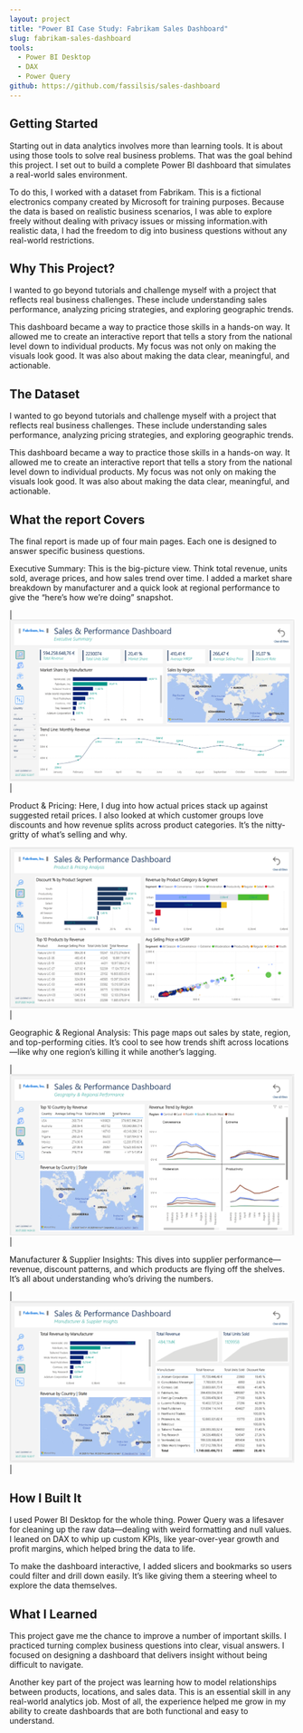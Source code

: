 ```yaml
---
layout: project
title: "Power BI Case Study: Fabrikam Sales Dashboard"
slug: fabrikam-sales-dashboard
tools:
  - Power BI Desktop
  - DAX
  - Power Query
github: https://github.com/fassilsis/sales-dashboard
---
```


## Getting Started

Starting out in data analytics involves more than learning tools. It is about using those tools to solve real business problems. That was the goal behind this project. I set out to build a complete Power BI dashboard that simulates a real-world sales environment.

To do this, I worked with a dataset from Fabrikam. This is a fictional electronics company created by Microsoft for training purposes. Because the data is based on realistic business scenarios, I was able to explore freely without dealing with privacy issues or missing information.with realistic data, I had the freedom to dig into business questions without any real-world restrictions.

## Why This Project?

I wanted to go beyond tutorials and challenge myself with a project that reflects real business challenges. These include understanding sales performance, analyzing pricing strategies, and exploring geographic trends.

This dashboard became a way to practice those skills in a hands-on way. It allowed me to create an interactive report that tells a story from the national level down to individual products. My focus was not only on making the visuals look good. It was also about making the data clear, meaningful, and actionable.

## The Dataset

I wanted to go beyond tutorials and challenge myself with a project that reflects real business challenges. These include understanding sales performance, analyzing pricing strategies, and exploring geographic trends.

This dashboard became a way to practice those skills in a hands-on way. It allowed me to create an interactive report that tells a story from the national level down to individual products. My focus was not only on making the visuals look good. It was also about making the data clear, meaningful, and actionable.

## What the report Covers

The final report is made up of four main pages. Each one is designed to answer specific business questions.

Executive Summary: This is the big-picture view. Think total revenue, units sold, average prices, and how sales trend over time. I added a market share breakdown by manufacturer and a quick look at regional performance to give the “here’s how we’re doing” snapshot.

| ![](https://raw.githubusercontent.com/fassilsis/sales-dashboard/main/screenshots/executive-summary-with-filters-on.png) |

Product & Pricing: Here, I dug into how actual prices stack up against suggested retail prices. I also looked at which customer groups love discounts and how revenue splits across product categories. It’s the nitty-gritty of what’s selling and why.

![](https://raw.githubusercontent.com/fassilsis/sales-dashboard/main/screenshots/ppa.png) |
 
Geographic & Regional Analysis: This page maps out sales by state, region, and top-performing cities. It’s cool to see how trends shift across locations—like why one region’s killing it while another’s lagging.

| ![](https://raw.githubusercontent.com/fassilsis/sales-dashboard/main/screenshots/gra.png) |

Manufacturer & Supplier Insights: This dives into supplier performance—revenue, discount patterns, and which products are flying off the shelves. It’s all about understanding who’s driving the numbers.

| ![](https://raw.githubusercontent.com/fassilsis/sales-dashboard/main/screenshots/msi.png) |

## How I Built It

I used Power BI Desktop for the whole thing. Power Query was a lifesaver for cleaning up the raw data—dealing with weird formatting and null values. I leaned on DAX to whip up custom KPIs, like year-over-year growth and profit margins, which helped bring the data to life. 

To make the dashboard interactive, I added slicers and bookmarks so users could filter and drill down easily. It’s like giving them a steering wheel to explore the data themselves.

## What I Learned

This project gave me the chance to improve a number of important skills. I practiced turning complex business questions into clear, visual answers. I focused on designing a dashboard that delivers insight without being difficult to navigate.

Another key part of the project was learning how to model relationships between products, locations, and sales data. This is an essential skill in any real-world analytics job. Most of all, the experience helped me grow in my ability to create dashboards that are both functional and easy to understand.






